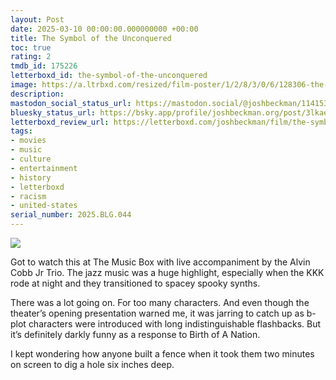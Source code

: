 ```yaml
---
layout: Post
date: 2025-03-10 00:00:00.000000000 +00:00
title: The Symbol of the Unconquered
toc: true
rating: 2
tmdb_id: 175226
letterboxd_id: the-symbol-of-the-unconquered
image: https://a.ltrbxd.com/resized/film-poster/1/2/8/3/0/6/128306-the-symbol-of-the-unconquered-0-600-0-900-crop.jpg?v=a3dd37b622
description:
mastodon_social_status_url: https://mastodon.social/@joshbeckman/114153506476904524
bluesky_status_url: https://bsky.app/profile/joshbeckman.org/post/3lkaewv5w6426
letterboxd_review_url: https://letterboxd.com/joshbeckman/film/the-symbol-of-the-unconquered/
tags:
- movies
- music
- culture
- entertainment
- history
- letterboxd
- racism
- united-states
serial_number: 2025.BLG.044
---
```

 <p><img src="https://a.ltrbxd.com/resized/film-poster/1/2/8/3/0/6/128306-the-symbol-of-the-unconquered-0-600-0-900-crop.jpg?v=a3dd37b622"/></p> <p>Got to watch this at The Music Box with live accompaniment by the Alvin Cobb Jr Trio. The jazz music was a huge highlight, especially when the KKK rode at night and they transitioned to spacey spooky synths. </p><p>There was a lot going on. For too many characters. And even though the theater’s opening presentation warned me, it was jarring to catch up as b-plot characters were introduced with long indistinguishable flashbacks. But it’s definitely darkly funny as a response to Birth of A Nation. </p><p>I kept wondering how anyone built a fence when it took them two minutes on screen to dig a hole six inches deep.</p> 
